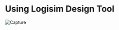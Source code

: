 # Using Logisim Design Tool

![Capture](https://github.com/EslamAhmed55/4Bit_ALU/assets/95945188/d0d4422d-4a31-4de2-b56d-387e370acc66)
